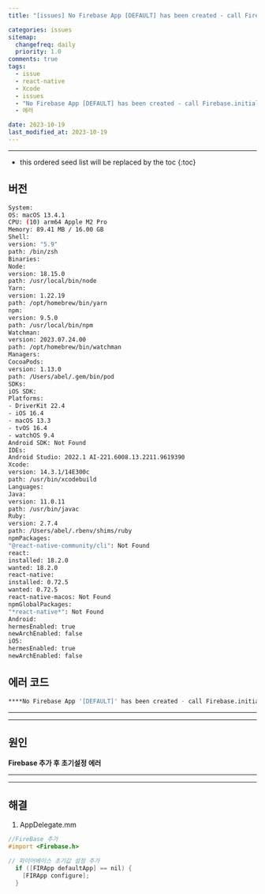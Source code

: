 ```yaml
---
title: "[issues] No Firebase App [DEFAULT] has been created - call Firebase.initializeApp() [react-native]"

categories: issues
sitemap:
  changefreq: daily
  priority: 1.0
comments: true
tags:
  - issue
  - react-native
  - Xcode
  - issues
  - "No Firebase App [DEFAULT] has been created - call Firebase.initializeApp()"
  - 에러

date: 2023-10-19
last_modified_at: 2023-10-19
---
```


---

<!-- prettier-ignore -->
* this ordered seed list will be replaced by the toc 
{:toc}

## 버전

```bash
System:
OS: macOS 13.4.1
CPU: (10) arm64 Apple M2 Pro
Memory: 89.41 MB / 16.00 GB
Shell:
version: "5.9"
path: /bin/zsh
Binaries:
Node:
version: 18.15.0
path: /usr/local/bin/node
Yarn:
version: 1.22.19
path: /opt/homebrew/bin/yarn
npm:
version: 9.5.0
path: /usr/local/bin/npm
Watchman:
version: 2023.07.24.00
path: /opt/homebrew/bin/watchman
Managers:
CocoaPods:
version: 1.13.0
path: /Users/abel/.gem/bin/pod
SDKs:
iOS SDK:
Platforms:
- DriverKit 22.4
- iOS 16.4
- macOS 13.3
- tvOS 16.4
- watchOS 9.4
Android SDK: Not Found
IDEs:
Android Studio: 2022.1 AI-221.6008.13.2211.9619390
Xcode:
version: 14.3.1/14E300c
path: /usr/bin/xcodebuild
Languages:
Java:
version: 11.0.11
path: /usr/bin/javac
Ruby:
version: 2.7.4
path: /Users/abel/.rbenv/shims/ruby
npmPackages:
"@react-native-community/cli": Not Found
react:
installed: 18.2.0
wanted: 18.2.0
react-native:
installed: 0.72.5
wanted: 0.72.5
react-native-macos: Not Found
npmGlobalPackages:
"*react-native*": Not Found
Android:
hermesEnabled: true
newArchEnabled: false
iOS:
hermesEnabled: true
newArchEnabled: false
```

## 에러 코드

```bash
****No Firebase App '[DEFAULT]' has been created - call Firebase.initializeApp()****
```

---

---

## 원인

**Firebase 추가 후 초기설정 에러**

---

---

## 해결

1. AppDelegate.mm

```objectivec
//FireBase 추가
#import <Firebase.h>

// 파이어베이스 초기값 설정 추가
  if ([FIRApp defaultApp] == nil) {
    [FIRApp configure];
  }
```
